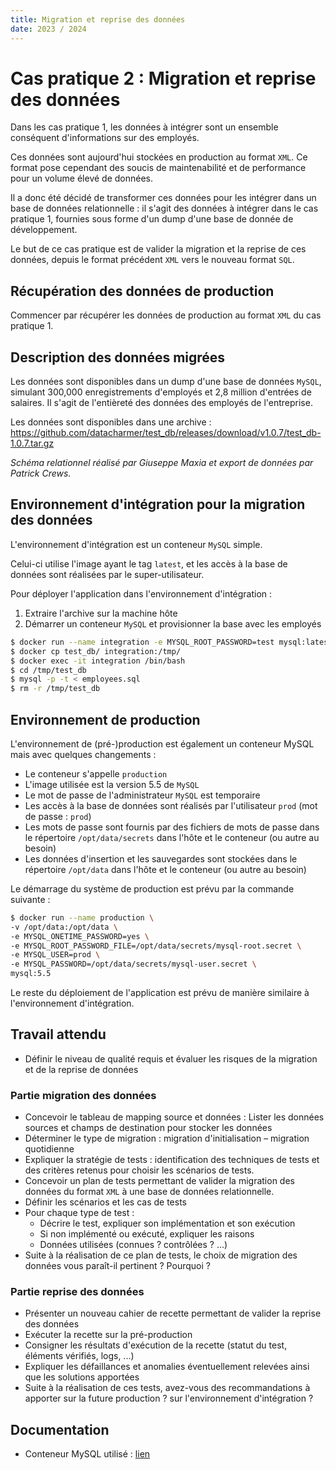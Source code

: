 ```yaml
---
title: Migration et reprise des données
date: 2023 / 2024
---
```


# Cas pratique 2 : Migration et reprise des données

Dans les cas pratique 1, les données à intégrer sont un ensemble conséquent d'informations sur des employés.

Ces données sont aujourd'hui stockées en production au format `XML`.
Ce format pose cependant des soucis de maintenabilité et de performance pour un volume élevé de données.

Il a donc été décidé de transformer ces données pour les intégrer dans un base de données relationnelle : il s'agit des données à intégrer dans le cas pratique 1, fournies sous forme d'un dump d'une base de donnée de développement.

Le but de ce cas pratique est de valider la migration et la reprise de ces données, depuis le format précédent `XML` vers le nouveau format `SQL`.

## Récupération des données de production

Commencer par récupérer les données de production au format `XML` du cas pratique 1.

## Description des données migrées

Les données sont disponibles dans un dump d'une base de données `MySQL`, simulant 300,000 enregistrements d'employés et 2,8 million d'entrées de salaires.
Il s'agit de l'entièreté des données des employés de l'entreprise.

Les données sont disponibles dans une archive : <https://github.com/datacharmer/test_db/releases/download/v1.0.7/test_db-1.0.7.tar.gz>

_Schéma relationnel réalisé par Giuseppe Maxia et export de données par Patrick Crews._

## Environnement d'intégration pour la migration des données

L'environnement d'intégration est un conteneur `MySQL` simple.

Celui-ci utilise l'image ayant le tag `latest`, et les accès à la base de données sont réalisées par le super-utilisateur.

Pour déployer l'application dans l'environnement d'intégration :

1. Extraire l'archive sur la machine hôte
2. Démarrer un conteneur `MySQL` et provisionner la base avec les employés
```sh
$ docker run --name integration -e MYSQL_ROOT_PASSWORD=test mysql:latest
$ docker cp test_db/ integration:/tmp/
$ docker exec -it integration /bin/bash
$ cd /tmp/test_db
$ mysql -p -t < employees.sql
$ rm -r /tmp/test_db
```

## Environnement de production

L'environnement de (pré-)production est également un conteneur MySQL mais avec quelques changements :

- Le conteneur s'appelle `production`
- L'image utilisée est la version 5.5 de `MySQL`
- Le mot de passe de l'administrateur `MySQL` est temporaire
- Les accès à la base de données sont réalisés par l'utilisateur `prod` (mot de passe : `prod`)
- Les mots de passe sont fournis par des fichiers de mots de passe dans le répertoire `/opt/data/secrets` dans l'hôte et le conteneur (ou autre au besoin)
- Les données d'insertion et les sauvegardes sont stockées dans le répertoire `/opt/data` dans l'hôte et le conteneur (ou autre au besoin)

Le démarrage du système de production est prévu par la commande suivante :

```sh
$ docker run --name production \
-v /opt/data:/opt/data \
-e MYSQL_ONETIME_PASSWORD=yes \
-e MYSQL_ROOT_PASSWORD_FILE=/opt/data/secrets/mysql-root.secret \
-e MYSQL_USER=prod \
-e MYSQL_PASSWORD=/opt/data/secrets/mysql-user.secret \
mysql:5.5
```

Le reste du déploiement de l'application est prévu de manière similaire à l'environnement d'intégration.

## Travail attendu

- Définir le niveau de qualité requis et évaluer les risques de la migration et de la reprise de données

### Partie migration des données

- Concevoir le tableau de mapping source et données : Lister les données sources et champs de destination pour stocker les données  
- Déterminer le type de migration : migration d'initialisation – migration quotidienne  
- Expliquer la stratégie de tests : identification des techniques de tests et des critères retenus pour choisir les scénarios de tests.
- Concevoir un plan de tests permettant de valider la migration des données du format `XML` à une base de données relationnelle.
- Définir les scénarios et les cas de tests 
- Pour chaque type de test :  
  - Décrire le test, expliquer son implémentation et son exécution 
  - Si non implémenté ou exécuté, expliquer les raisons 
  - Données utilisées (connues ? contrôlées ? ...) 
- Suite à la réalisation de ce plan de tests, le choix de migration des données vous paraît-il pertinent ? Pourquoi ?

### Partie reprise des données

- Présenter un nouveau cahier de recette permettant de valider la reprise des données
- Exécuter la recette sur la pré-production
- Consigner les résultats d'exécution de la recette (statut du test, éléments vérifiés, logs, ...)
- Expliquer les défaillances et anomalies éventuellement relevées ainsi que les solutions apportées
- Suite à la réalisation de ces tests, avez-vous des recommandations à apporter sur la future production ? sur l'environnement d'intégration ?

## Documentation 

- Conteneur MySQL utilisé : [lien](https://hub.docker.com/_/mysql?tab=description)

